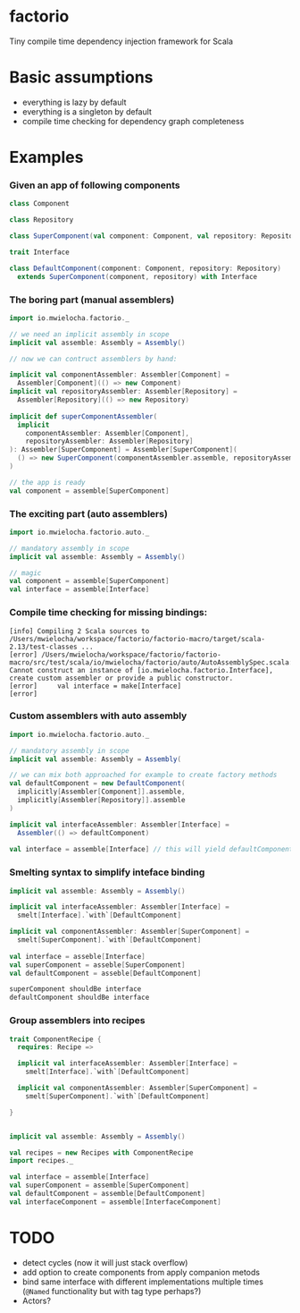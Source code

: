 # factorio
Tiny compile time dependency injection framework for Scala

# Basic assumptions
- everything is lazy by default
- everything is a singleton by default
- compile time checking for dependency graph completeness 

# Examples

### Given an app of following components
```scala
class Component

class Repository

class SuperComponent(val component: Component, val repository: Repository)

trait Interface

class DefaultComponent(component: Component, repository: Repository)
  extends SuperComponent(component, repository) with Interface
```

### The boring part (manual assemblers)

```scala
import io.mwielocha.factorio._

// we need an implicit assembly in scope
implicit val assemble: Assembly = Assembly()

// now we can contruct assemblers by hand:

implicit val componentAssembler: Assembler[Component] = 
  Assembler[Component](() => new Component)
implicit val repositoryAssembler: Assembler[Repository] = 
  Assembler[Repository](() => new Repository)
  
implicit def superComponentAssembler(
  implicit
    componentAssembler: Assembler[Component],
    repositoryAssembler: Assembler[Repository]
): Assembler[SuperComponent] = Assembler[SuperComponent](
  () => new SuperComponent(componentAssembler.assemble, repositoryAssembler.assemble)
)

// the app is ready
val component = assemble[SuperComponent]
```

### The exciting part (auto assemblers)
```scala
import io.mwielocha.factorio.auto._

// mandatory assembly in scope
implicit val assemble: Assembly = Assembly()

// magic
val component = assemble[SuperComponent]
val interface = assemble[Interface]
```
### Compile time checking for missing bindings:
```
[info] Compiling 2 Scala sources to /Users/mwielocha/workspace/factorio/factorio-macro/target/scala-2.13/test-classes ...
[error] /Users/mwielocha/workspace/factorio/factorio-macro/src/test/scala/io/mwielocha/factorio/auto/AutoAssemblySpec.scala:49:25: Cannot construct an instance of [io.mwielocha.factorio.Interface], create custom assembler or provide a public constructor.
[error]     val interface = make[Interface]
[error]
```

### Custom assemblers with auto assembly
```scala
import io.mwielocha.factorio.auto._

// mandatory assembly in scope
implicit val assemble: Assembly = Assembly(

// we can mix both approached for example to create factory methods
val defaultComponent = new DefaultComponent(
  implicitly[Assembler[Component]].assemble,
  implicitly[Assembler[Repository]].assemble
)

implicit val interfaceAssembler: Assembler[Interface] =
  Assembler(() => defaultComponent)
  
val interface = assemble[Interface] // this will yield defaultComponent
```

### Smelting syntax to simplify inteface binding

```scala
implicit val assemble: Assembly = Assembly()

implicit val interfaceAssembler: Assembler[Interface] =
  smelt[Interface].`with`[DefaultComponent]

implicit val componentAssembler: Assembler[SuperComponent] =
  smelt[SuperComponent].`with`[DefaultComponent]
  
val interface = asseble[Interface]
val superComponent = asseble[SuperComponent]
val defaultComponent = asseble[DefaultComponent]

superComponent shouldBe interface
defaultComponent shouldBe interface
```

### Group assemblers into recipes

```scala
trait ComponentRecipe {
  requires: Recipe =>

  implicit val interfaceAssembler: Assembler[Interface] =
    smelt[Interface].`with`[DefaultComponent]

  implicit val componentAssembler: Assembler[SuperComponent] =
    smelt[SuperComponent].`with`[DefaultComponent]

}
```
```scala

implicit val assemble: Assembly = Assembly()

val recipes = new Recipes with ComponentRecipe
import recipes._

val interface = assemble[Interface]
val superComponent = assemble[SuperComponent]
val defaultComponent = assemble[DefaultComponent]
val interfaceComponent = assemble[InterfaceComponent]
```

# TODO

- detect cycles (now it will just stack overflow)
- add option to create components from apply companion metods
- bind same interface with different implementations multiple times (`@Named` functionality but with tag type perhaps?)
- Actors?
